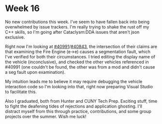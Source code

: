 # Week 16

No new contributions this week. I've seem to have fallen back into being overwhelmed by issue trackers. I'm really trying to shake the rust off my C++ skills, so I'm going after Cataclysm:DDA issues that aren't json exclusive. 

Right now I'm looking at [#40991](https://github.com/CleverRaven/Cataclysm-DDA/issues/40991)/[#40843](https://github.com/CleverRaven/Cataclysm-DDA/issues/40843), the intersection of their claims are that examining the Fire Engine (e->e) causes a segmentation fault, which I've verified for both their circumstances. I tried editing the display name of the vehicle (inconclusive), and checked the other vehicles referenced in #40991 (one couldn't be found, the other was from a mod and didn't cause a seg fault upon examination).

My intuition leads me to believe it may require debugging the vehicle interaction code so I'm looking into that, right now preparing Visual Studio to facilitate this. 

Also I graduated, both from Hunter and CUNY Tech Prep. Exciting stuff, time to fight the deafening tides of rejections and application ghosting. I'll distract myself from this through practice, contributions, and some group projects over the summer. Wish me luck!
